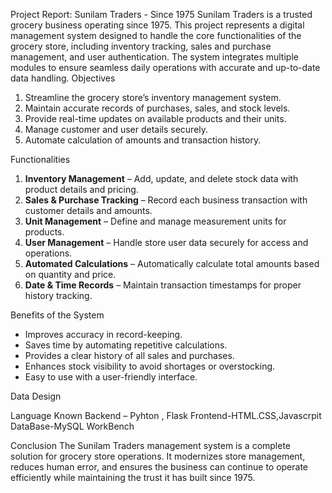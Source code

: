 Project Report: Sunilam Traders - Since 1975
Sunilam Traders is a trusted grocery business operating since 1975. This project represents a digital management system designed to handle the core functionalities of the grocery store, including inventory tracking, sales and purchase management, and user authentication. The system integrates multiple modules to ensure seamless daily operations with accurate and up-to-date data handling.
Objectives

1. Streamline the grocery store’s inventory management system.
2. Maintain accurate records of purchases, sales, and stock levels.
3. Provide real-time updates on available products and their units.
4. Manage customer and user details securely.
5. Automate calculation of amounts and transaction history.

Functionalities

1. **Inventory Management** – Add, update, and delete stock data with product details and pricing.
2. **Sales & Purchase Tracking** – Record each business transaction with customer details and amounts.
3. **Unit Management** – Define and manage measurement units for products.
4. **User Management** – Handle store user data securely for access and operations.
5. **Automated Calculations** – Automatically calculate total amounts based on quantity and price.
6. **Date & Time Records** – Maintain transaction timestamps for proper history tracking.

Benefits of the System

- Improves accuracy in record-keeping.
- Saves time by automating repetitive calculations.
- Provides a clear history of all sales and purchases.
- Enhances stock visibility to avoid shortages or overstocking.
- Easy to use with a user-friendly interface.


 Data Design
 
 Language Known
Backend – Pyhton , Flask
Frontend-HTML.CSS,Javascrpit
DataBase-MySQL WorkBench


Conclusion
The Sunilam Traders management system is a complete solution for grocery store operations. It modernizes store management, reduces human error, and ensures the business can continue to operate efficiently while maintaining the trust it has built since 1975.
